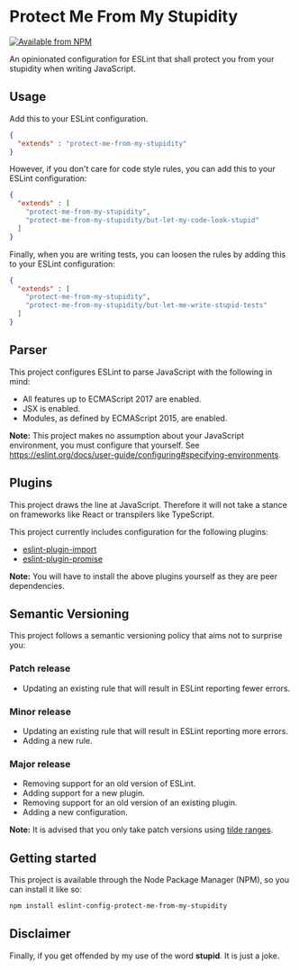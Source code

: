 # Protect Me From My Stupidity

[![Available from NPM](https://img.shields.io/npm/v/eslint-config-protect-me-from-my-stupidity.svg?maxAge=900)](https://www.npmjs.com/package/eslint-config-protect-me-from-my-stupidity)

An opinionated configuration for ESLint that shall protect you from your stupidity when writing JavaScript.

## Usage

Add this to your ESLint configuration.

``` json
{
  "extends" : "protect-me-from-my-stupidity"
}
```

However, if you don't care for code style rules, you can add this to your ESLint configuration:

``` json
{
  "extends" : [
    "protect-me-from-my-stupidity",
    "protect-me-from-my-stupidity/but-let-my-code-look-stupid"
  ]
}
```

Finally, when you are writing tests, you can loosen the rules by adding this to your ESLint configuration:

``` json
{
  "extends" : [
    "protect-me-from-my-stupidity",
    "protect-me-from-my-stupidity/but-let-me-write-stupid-tests"
  ]
}
```

## Parser

This project configures ESLint to parse JavaScript with the following in mind:

- All features up to ECMAScript 2017 are enabled.
- JSX is enabled.
- Modules, as defined by ECMAScript 2015, are enabled.

**Note:** This project makes no assumption about your JavaScript environment, you must configure that yourself. See https://eslint.org/docs/user-guide/configuring#specifying-environments.

## Plugins

This project draws the line at JavaScript. Therefore it will not take a stance on frameworks like React or transpilers like TypeScript.

This project currently includes configuration for the following plugins:

- [eslint-plugin-import](https://www.npmjs.com/package/eslint-plugin-import)
- [eslint-plugin-promise](https://www.npmjs.com/package/eslint-plugin-promise)

**Note:** You will have to install the above plugins yourself as they are peer dependencies.

## Semantic Versioning

This project follows a semantic versioning policy that aims not to surprise you:

### Patch release

- Updating an existing rule that will result in ESLint reporting fewer errors.

### Minor release

- Updating an existing rule that will result in ESLint reporting more errors.
- Adding a new rule.

### Major release

- Removing support for an old version of ESLint.
- Adding support for a new plugin.
- Removing support for an old version of an existing plugin.
- Adding a new configuration.

**Note:** It is advised that you only take patch versions using [tilde ranges](https://docs.npmjs.com/misc/semver#tilde-ranges-123-12-1).

## Getting started

This project is available through the Node Package Manager (NPM), so you can install it like so:

``` sh
npm install eslint-config-protect-me-from-my-stupidity
```

## Disclaimer

Finally, if you get offended by my use of the word **stupid**. It is just a joke.
